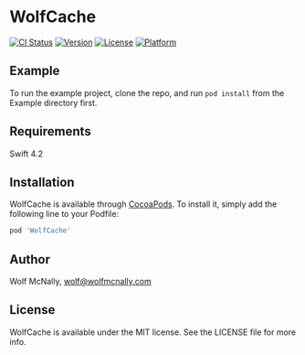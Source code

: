 # WolfCache

[![CI Status](https://img.shields.io/travis/wolfmcnally/WolfCache.svg?style=flat)](https://travis-ci.org/wolfmcnally/WolfCache)
[![Version](https://img.shields.io/cocoapods/v/WolfCache.svg?style=flat)](https://cocoapods.org/pods/WolfCache)
[![License](https://img.shields.io/cocoapods/l/WolfCache.svg?style=flat)](https://cocoapods.org/pods/WolfCache)
[![Platform](https://img.shields.io/cocoapods/p/WolfCache.svg?style=flat)](https://cocoapods.org/pods/WolfCache)

## Example

To run the example project, clone the repo, and run `pod install` from the Example directory first.

## Requirements

Swift 4.2

## Installation

WolfCache is available through [CocoaPods](https://cocoapods.org). To install
it, simply add the following line to your Podfile:

```ruby
pod 'WolfCache'
```

## Author

Wolf McNally, wolf@wolfmcnally.com

## License

WolfCache is available under the MIT license. See the LICENSE file for more info.
